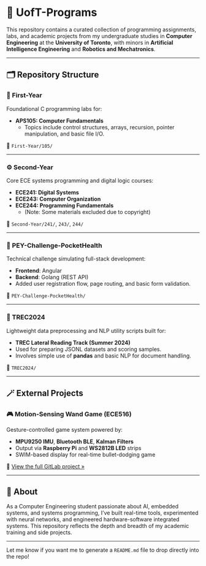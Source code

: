 # 🧠 UofT-Programs

This repository contains a curated collection of programming assignments, labs, and academic projects from my undergraduate studies in **Computer Engineering** at the **University of Toronto**, with minors in **Artificial Intelligence Engineering** and **Robotics and Mechatronics**.

---

## 🗂️ Repository Structure

### 🔰 First-Year
Foundational C programming labs for:
- **APS105: Computer Fundamentals**
  - Topics include control structures, arrays, recursion, pointer manipulation, and basic file I/O.

📁 `First-Year/105/`

---

### ⚙️ Second-Year
Core ECE systems programming and digital logic courses:
- **ECE241: Digital Systems**
- **ECE243: Computer Organization**
- **ECE244: Programming Fundamentals**
  - (Note: Some materials excluded due to copyright)

📁 `Second-Year/241/`, `243/`, `244/`

---

### 🧪 PEY-Challenge-PocketHealth
Technical challenge simulating full-stack development:
- **Frontend**: Angular
- **Backend**: Golang (REST API)
- Added user registration flow, page routing, and basic form validation.

📁 `PEY-Challenge-PocketHealth/`

---

### 📝 TREC2024
Lightweight data preprocessing and NLP utility scripts built for:
- **TREC Lateral Reading Track (Summer 2024)**
- Used for preparing JSONL datasets and scoring samples.
- Involves simple use of **pandas** and basic NLP for document handling.

📁 `TREC2024/`

---

## 🪄 External Projects

### 🎮 Motion-Sensing Wand Game (ECE516)
Gesture-controlled game system powered by:
- **MPU9250 IMU**, **Bluetooth BLE**, **Kalman Filters**
- Output via **Raspberry Pi** and **WS2812B LED** strips
- SWIM-based display for real-time bullet-dodging game

🔗 [View the full GitLab project »](https://gitlab.com/XuLeoJi)

---

## 📌 About
As a Computer Engineering student passionate about AI, embedded systems, and systems programming, I’ve built real-time tools, experimented with neural networks, and engineered hardware-software integrated systems. This repository reflects the depth and breadth of my academic training and side projects.

---

Let me know if you want me to generate a `README.md` file to drop directly into the repo!
